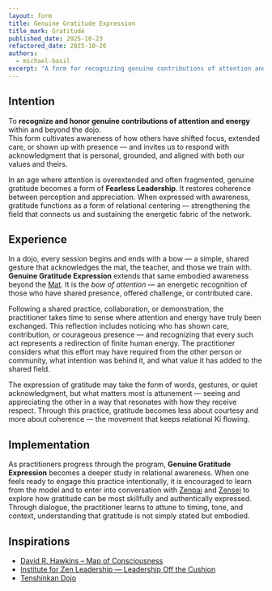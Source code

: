 ```yaml
---
layout: form
title: Genuine Gratitude Expression
title_mark: Gratitude
published_date: 2025-10-23
refactored_date: 2025-10-26
authors:
  - michael-basil
excerpt: "A form for recognizing genuine contributions of attention and energy — honoring mutual investment, resonance, and presence within and beyond the dojo."
---
```


## Intention

To **recognize and honor genuine contributions of attention and energy** within and beyond the dojo.  
This form cultivates awareness of how others have shifted focus, extended care, or shown up with presence — and invites us to respond with acknowledgment that is personal, grounded, and aligned with both our values and theirs.

In an age where attention is overextended and often fragmented, genuine gratitude becomes a form of **Fearless Leadership**. It restores coherence between perception and appreciation. When expressed with awareness, gratitude functions as a form of relational centering — strengthening the field that connects us and sustaining the energetic fabric of the network.

## Experience

In a dojo, every session begins and ends with a bow — a simple, shared gesture that acknowledges the mat, the teacher, and those we train with.  
**Genuine Gratitude Expression** extends that same embodied awareness beyond the [Mat](../mat/). It is the *bow of attention* — an energetic recognition of those who have shared presence, offered challenge, or contributed care.  

Following a shared practice, collaboration, or demonstration, the practitioner takes time to sense where attention and energy have truly been exchanged. This reflection includes noticing who has shown care, contribution, or courageous presence — and recognizing that every such act represents a redirection of finite human energy. The practitioner considers what this effort may have required from the other person or community, what intention was behind it, and what value it has added to the shared field.  

The expression of gratitude may take the form of words, gestures, or quiet acknowledgment, but what matters most is attunement — seeing and appreciating the other in a way that resonates with how they receive respect. Through this practice, gratitude becomes less about courtesy and more about coherence — the movement that keeps relational Ki flowing.

## Implementation

As practitioners progress through the program, **Genuine Gratitude Expression** becomes a deeper study in relational awareness. When one feels ready to engage this practice intentionally, it is encouraged to learn from the model and to enter into conversation with [Zenpai](../zenpai/) and [Zensei](../zensei/) to explore how gratitude can be most skillfully and authentically expressed. Through dialogue, the practitioner learns to attune to timing, tone, and context, understanding that gratitude is not simply stated but embodied.

## Inspirations

- [David R. Hawkins – Map of Consciousness](https://veritaspub.com/map-of-consciousness/)  
- [Institute for Zen Leadership — Leadership Off the Cushion](https://zenleader.global/)  
- [Tenshinkan Dojo](https://japaneseculturecenter.com/classes/aikido)
